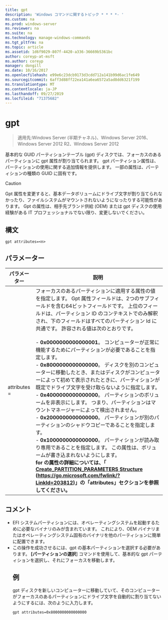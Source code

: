 ```yaml
---
title: gpt
description: 'Windows コマンドに関するトピック * * * *- '
ms.custom: na
ms.prod: windows-server
ms.reviewer: na
ms.suite: na
ms.technology: manage-windows-commands
ms.tgt_pltfrm: na
ms.topic: article
ms.assetid: 1d6f9029-807f-4420-a336-36669b5361bc
author: coreyp-at-msft
ms.author: coreyp
manager: dongill
ms.date: 10/16/2017
ms.openlocfilehash: e99e6c23dcb9173d3cdd712a141b99d6ac1fe649
ms.sourcegitcommit: 6aff3d88ff22ea141a6ea6572a5ad8dd6321f199
ms.translationtype: MT
ms.contentlocale: ja-JP
ms.lasthandoff: 09/27/2019
ms.locfileid: "71375682"
---
```

# <a name="gpt"></a>gpt

>適用先:Windows Server (半期チャネル)、Windows Server 2016、Windows Server 2012 R2、Windows Server 2012

基本的な GUID パーティションテーブル (gpt) ディスクでは、フォーカスのあるパーティションに gpt 属性が割り当てられます。  gpt パーティション属性は、パーティションの使用に関する追加情報を提供します。 一部の属性は、パーティションの種類の GUID に固有です。

> [!CAUTION]
> Gpt 属性を変更すると、基本データボリュームにドライブ文字が割り当てられなかったり、ファイルシステムがマウントされないようになったりする可能性があります。 Gpt の属性は、相手先ブランド供給 (OEM) または gpt ディスクの使用経験がある IT プロフェッショナルでない限り、変更しないでください。
> ## <a name="syntax"></a>構文
> ```
> gpt attributes=<n>
> ```
> ## <a name="parameters"></a>パラメーター
> 
> |   パラメーター    |                                                                                                                                                                                                                                                                                                                                                                                                                                                                                                                                                                                                                               説明                                                                                                                                                                                                                                                                                                                                                                                                                                                                                                                                                                                                                                |
> |----------------|--------------------------------------------------------------------------------------------------------------------------------------------------------------------------------------------------------------------------------------------------------------------------------------------------------------------------------------------------------------------------------------------------------------------------------------------------------------------------------------------------------------------------------------------------------------------------------------------------------------------------------------------------------------------------------------------------------------------------------------------------------------------------------------------------------------------------------------------------------------------------------------------------------------------------------------------------------------------------------------------------------------------------------------------------------------------------------------------------------------------------------------------------------------------------------------------------------------------------------------------------------------------------|
> | attributes = <n> | フォーカスのあるパーティションに適用する属性の値を指定します。 Gpt 属性フィールドは、2つのサブフィールドを含む64ビットフィールドです。 上位のフィールドは、パーティション ID のコンテキストでのみ解釈され、下のフィールドはすべてのパーティション Id に共通です。 許容される値は次のとおりです。<br /><br />-   **0x0000000000000001**。 コンピューターが正常に機能するためにパーティションが必要であることを指定します。<br />-   **0x8000000000000000**。 ディスクを別のコンピューターに移動したとき、またはディスクがコンピューターによって初めて表示されたときに、パーティションが既定でドライブ文字を受け取らないように指定します。<br />-   **0x4000000000000000**。 パーティションのボリュームを非表示にします。 つまり、パーティションはマウントマネージャーによって検出されません。<br />-   **0x2000000000000000**。 パーティションが別のパーティションのシャドウコピーであることを指定します。<br />-   **0x1000000000000000**。 パーティションが読み取り専用であることを指定します。 この属性は、ボリュームが書き込まれないようにします。<br /><b />for の属性の詳細については、「 [Create_PARTITION_PARAMETERS Structure](https://go.microsoft.com/fwlink/?LinkId=203812) (<https://go.microsoft.com/fwlink/?LinkId=203812>)」の「attributes」セクションを参照してください。 |
> 
> ## <a name="remarks"></a>コメント
> - EFI システムパーティションには、オペレーティングシステムを起動するために必要なバイナリのみが含まれています。 これにより、OEM バイナリまたはオペレーティングシステム固有のバイナリを他のパーティションに簡単に配置できます。
> - この操作を成功させるには、gpt の基本パーティションを選択する必要があります。 **[パーティションの選択**] コマンドを使用して、基本的な gpt パーティションを選択し、それにフォーカスを移動します。
>   ## <a name="BKMK_examples"></a>例
>   gpt ディスクを新しいコンピューターに移動していて、そのコンピューターがフォーカスのあるパーティションにドライブ文字を自動的に割り当てないようにするには、次のように入力します。
>   ```
>   gpt attributes=0x8000000000000000
>   ```

